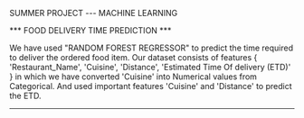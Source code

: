 SUMMER PROJECT --- MACHINE LEARNING

*** FOOD DELIVERY TIME PREDICTION ***

We have used "RANDOM FOREST REGRESSOR" to predict the time required to deliver the ordered food item.
Our dataset consists of features { 'Restaurant_Name', 'Cuisine', 'Distance', 'Estimated Time Of delivery (ETD)' }
in which we have converted 'Cuisine' into Numerical values from Categorical. And used important features 'Cuisine' and 'Distance' to predict the ETD.

***
